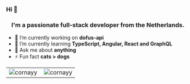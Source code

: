
<table align="center">
    <tr valign="top">
      <td>
        <img align="left" src="https://github-readme-stats.vercel.app/api/top-langs/?username=cornayy&layout=compact&hide=html" alt="cornayy" />
      </td>
      <td>
        <img align="center" src="https://github-readme-stats.vercel.app/api?username=cornayy&show_icons=true" alt="cornayy" />
      </td>
  </tr>

### Hi 👋
<h3 align="center">I'm a passionate full-stack developer from the Netherlands.</h3>

- 🔭 I’m currently working on **dofus-api**
- 🌱 I’m currently learning **TypeScript, Angular, React and GraphQL**
- 💬 Ask me about **anything**
- ⚡ Fun fact **cats > dogs**
